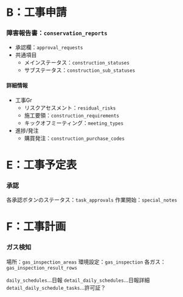 # B：工事申請
### 障害報告書：`conservation_reports`
- 承認欄：`approval_requests`
- 共通項目
  - メインステータス：`construction_statuses`
  - サブステータス：`construction_sub_statuses`
#### 詳細情報
- 工事Gr
  - リスクアセスメント：`residual_risks`
  - 施工要領：`construction_requirements`
  - キックオフミーティング：`meeting_types`
- 進捗/発注
  - 購買発注：`construction_purchase_codes`
 
# E：工事予定表
### 承認
各承認ボタンのステータス：`task_approvals`
作業開始：`special_notes`

# F：工事計画
### ガス検知
場所：`gas_inspection_areas`
環境設定：`gas_inspection`
各ガス：`gas_inspection_result_rows`


`daily_schedules`...日報
`detail_daily_schedules`...日報詳細
`detail_daily_schedule_tasks`...許可証？